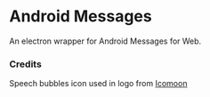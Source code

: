 # Android Messages

An electron wrapper for Android Messages for Web.

### Credits

Speech bubbles icon used in logo from [Icomoon](https://www.flaticon.com/authors/icomoon)
